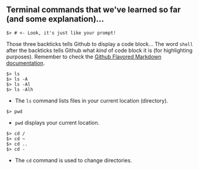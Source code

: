 ## Terminal commands that we've learned so far (and some explanation)...

```shell
$> # <- Look, it's just like your prompt!
```

Those three backticks tells Github to display a code block... The word `shell` after the backticks tells Github what _kind_ of code block it is (for highlighting purposes). Remember to check the [Github Flavored Markdown documentation](https://help.github.com/articles/github-flavored-markdown).

```shell
$> ls
$> ls -A
$> ls -Al
$> ls -Alh
```

* The `ls` command lists files in your current location (directory).

```shell
$> pwd
```

* `pwd` displays your current location.

```shell
$> cd / 
$> cd ~
$> cd ..
$> cd - 
```

* The `cd` command is used to change directories.
